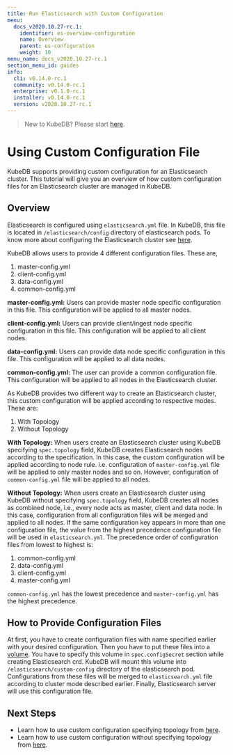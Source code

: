 ```yaml
---
title: Run Elasticsearch with Custom Configuration
menu:
  docs_v2020.10.27-rc.1:
    identifier: es-overview-configuration
    name: Overview
    parent: es-configuration
    weight: 10
menu_name: docs_v2020.10.27-rc.1
section_menu_id: guides
info:
  cli: v0.14.0-rc.1
  community: v0.14.0-rc.1
  enterprise: v0.1.0-rc.1
  installer: v0.14.0-rc.1
  version: v2020.10.27-rc.1
---
```


> New to KubeDB? Please start [here](/docs/v2020.10.27-rc.1/README).

# Using Custom Configuration File

KubeDB supports providing custom configuration for an Elasticsearch cluster. This tutorial will give you an overview of how custom configuration files for an Elasticsearch cluster are managed in KubeDB.

## Overview

Elasticsearch is configured using `elasticsearch.yml` file. In KubeDB, this file is located in `/elasticsearch/config` directory of elasticsearch pods. To know more about configuring the Elasticsearch cluster see [here](https://www.elastic.co/guide/en/elasticsearch/reference/current/settings.html).

KubeDB allows users to provide 4 different configuration files. These are,

1. master-config.yml
2. client-config.yml
3. data-config.yml
4. common-config.yml

**master-config.yml:** Users can provide master node specific configuration in this file. This configuration will be applied to all master nodes.

**client-config.yml:** Users can provide client/ingest node specific configuration in this file. This configuration will be applied to all client nodes.

**data-config.yml:** Users can provide data node specific configuration in this file. This configuration will be applied to all data nodes.

**common-config.yml:** The user can provide a common configuration file. This configuration will be applied to all nodes in the Elasticsearch cluster.

As KubeDB provides two different way to create an Elasticsearch cluster, this custom configuration will be applied according to respective modes. These are:

1. With Topology
2. Without Topology

**With Topology:**
When users create an Elasticsearch cluster using KubeDB specifying `spec.topology` field, KubeDB creates Elasticsearch nodes according to the specification. In this case, the custom configuration will be applied according to node rule. i.e. configuration of `master-config.yml` file will be applied to only master nodes and so on. However, configuration of `common-config.yml` file will be applied to all nodes.

**Without Topology:**
When users create an Elasticsearch cluster using KubeDB without specifying `spec.topology` field, KubeDB creates all nodes as combined node, i.e., every node acts as master, client and data node. In this case, configuration from all configuration files will be merged and applied to all nodes. If the same configuration key appears in more than one configuration file, the value from the highest precedence configuration file will be used in `elasticsearch.yml`. The precedence order of configuration files from lowest to highest is:

1. common-config.yml
2. data-config.yml
3. client-config.yml
4. master-config.yml

`common-config.yml` has the lowest precedence and `master-config.yml` has the highest precedence.

## How to Provide Configuration Files

At first, you have to create configuration files with name specified earlier with your desired configuration. Then you have to put these files into a [volume](https://kubernetes.io/docs/concepts/storage/volumes/). You have to specify this volume in `spec.configSecret` section while creating Elasticsearch crd. KubeDB will mount this volume into `/elasticsearch/custom-config` directory of the elasticsearch pod. Configurations from these files will be merged to `elasticsearch.yml` file according to cluster mode described earlier. Finally, Elasticsearch server will use this configuration file.

## Next Steps

- Learn how to use custom configuration specifying topology from [here](/docs/v2020.10.27-rc.1/guides/elasticsearch/configuration/with-topology).
- Learn how to use custom configuration without specifying topology from [here](/docs/v2020.10.27-rc.1/guides/elasticsearch/configuration/without-topology).
